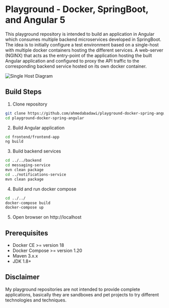 # Playground - Docker, SpringBoot, and Angular 5
This playground repository is intended to build an application in Angular which
consumes multiple backend microservices developed in SpringBoot.
The idea is to initially configure a test environment based on a single-host
with multiple docker containers hosting the different services. A web-server
(NGINX) that acts as the entry-point of the application hosting the built
Angular application and configured to proxy the API traffic to the corresponding
backend service hosted on its own docker container.

![Single Host Diagram](https://github.com/ahmedabadawi/playground-docker-spring-angular/blob/c3929b44989c6d902d2b6972f0ddce80b07fb7b5/docs/single-host.png)

## Build Steps
1. Clone repository
```bash
git clone https://github.com/ahmedabadawi/playground-docker-spring-angular.git
cd playground-docker-spring-angular
```
2. Build Angular application
```bash
cd frontend/frontend-app
ng build
```
3. Build backend services
```bash
cd ../../backend
cd messaging-service
mvn clean package
cd ../notifications-service
mvn clean package
```
4. Build and run docker compose
```bash
cd ../../
docker-compose build
docker-compose up
```
5. Open browser on http://localhost

## Prerequisites
- Docker CE >= version 18
- Docker Compose >= version 1.20
- Maven 3.x.x
- JDK 1.8+

## Disclaimer
My playground repositories are not intended to provide complete applications,
basically they are sandboxes and pet projects to try different technologies and
techniques.
